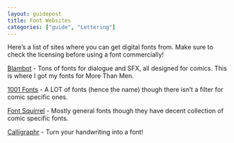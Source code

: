 ```yaml
---
layout: guidepost
title: Font Websites
categories: ["guide", "Lettering"]
---
```


Here’s a list of sites where you can get digital fonts from. Make sure to check the licensing before using a font commercially!

[Blambot](http://www.blambot.com/fonts_index.shtml) - Tons of fonts for dialogue and SFX, all designed for comics. This is where I got my fonts for More Than Men.

[1001 Fonts](http://www.1001fonts.com/) - A LOT of fonts (hence the name) though there isn’t a filter for comic specific ones.

[Font Squirrel](https://www.fontsquirrel.com/fonts/list/classification/comic) - Mostly general fonts though they have decent collection of comic specific fonts.

[Calligraphr](https://www.calligraphr.com/) - Turn your handwriting into a font!